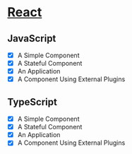# [React](https://reactjs.org/)

## JavaScript

* [x] A Simple Component
* [x] A Stateful Component
* [x] An Application
* [x] A Component Using External Plugins

## TypeScript

* [x] A Simple Component
* [x] A Stateful Component
* [x] An Application
* [X] A Component Using External Plugins
